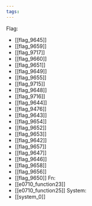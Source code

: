 ```yaml
---
tags:
---
```

Flag:
- [[flag_9645]]
- [[flag_9659]]
- [[flag_9717]]
- [[flag_9660]]
- [[flag_9651]]
- [[flag_9649]]
- [[flag_9655]]
- [[flag_9715]]
- [[flag_9648]]
- [[flag_9716]]
- [[flag_9644]]
- [[flag_9476]]
- [[flag_9643]]
- [[flag_9654]]
- [[flag_9652]]
- [[flag_9653]]
- [[flag_9642]]
- [[flag_9657]]
- [[flag_9647]]
- [[flag_9646]]
- [[flag_9658]]
- [[flag_9656]]
- [[flag_9650]]
Fn:
- [[e0710_function23]]
- [[e0710_function25]]
System:
- [[system_0]]

